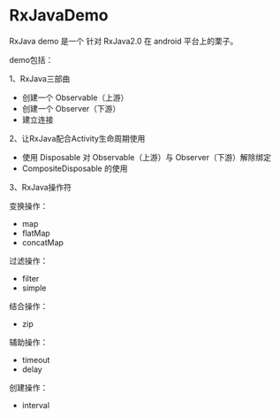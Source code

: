 # RxJavaDemo
RxJava demo 是一个 针对 RxJava2.0 在 android 平台上的栗子。

demo包括：

1、RxJava三部曲
* 创建一个 Observable（上游）
* 创建一个 Observer（下游）
* 建立连接

2、让RxJava配合Activity生命周期使用

* 使用 Disposable 对 Observable（上游）与 Observer（下游）解除绑定
* CompositeDisposable 的使用

3、RxJava操作符

变换操作：
  * map
  * flatMap
  * concatMap

过滤操作：
  * filter
  * simple

结合操作：
  * zip

辅助操作：
  * timeout
  * delay

创建操作：
  * interval

